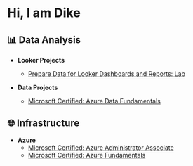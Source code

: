 <h1>Hi, I am Dike</h1>

<h2>📊 Data Analysis </h2>

- <b>Looker Projects</b>
  - [Prepare Data for Looker Dashboards and Reports: Lab](https://github.com/DIKECC/Lookerlab)

 - <b>Data Projects</b>
   - [Microsoft Certified: Azure Data Fundamentals](https://github.com/DIKECC/DP-900)
  
<h2>🌐 Infrastructure </h2>

- <b>Azure</b>
  - [Microsoft Certified: Azure Administrator Associate](https://github.com/DIKECC/Az-104)
  - [Microsoft Certified: Azure Fundamentals](https://github.com/DIKECC/Az-900)

